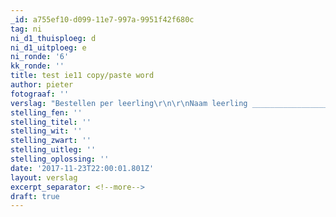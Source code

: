 ```yaml
---
_id: a755ef10-d099-11e7-997a-9951f42f680c
tag: ni
ni_d1_thuisploeg: d
ni_d1_uitploeg: e
ni_ronde: '6'
kk_ronde: ''
title: test ie11 copy/paste word
author: pieter
fotograaf: ''
verslag: "Bestellen per leerling\r\n\r\nNaam leerling ______________________________ klas ____________\r\n\r\nJaarabonnementen tijdschriften \r\n⃝\tX\r\n⃝\tX\r\n⃝\tX\r\n⃝\tX\r\n⃝\tX\r\n\r\nDrankjes\r\n⃝\tMijn kind bestelt geen drank op school\r\n⃝\tMijn kind bestelt maximaal één drankje per dag \r\n⃝\tMijn kind bestelt maximaal twee drankjes per dag\r\n\r\nTurnen\r\n⃝\tT-shirt maat 122 (7 jaar)\t\t€…\r\n⃝\tT-shirt maat 128 (8 jaar)\t\t€…\r\n⃝\tT-shirt maat 134 (9 jaar)\t\t€…\r\n⃝\tT-shirt maat 140 (10  jaar)\t\t€…\r\n\r\nFluo\r\n⃝\tIk bestel graag een nieuwe fluo met schoollogo \t€…"
stelling_fen: ''
stelling_titel: ''
stelling_wit: ''
stelling_zwart: ''
stelling_uitleg: ''
stelling_oplossing: ''
date: '2017-11-23T22:00:01.801Z'
layout: verslag
excerpt_separator: <!--more-->
draft: true
---
```


